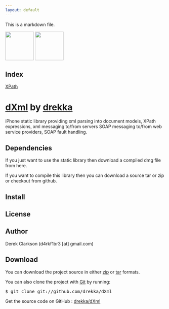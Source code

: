 ```yaml
---
layout: default
---
```


This is a markdown file.

<div id="download">
<a href="http://github.com/drekka/dXml/zipball/master">
<img border="0" width="90" src="http://github.com/images/modules/download/zip.png"></a>
<a href="http://github.com/drekka/dXml/tarball/master">
<img border="0" width="90" src="http://github.com/images/modules/download/tar.png"></a>
</div>
	 
<div id="document-index">
<h2>Index</h2>
<a href="xpath.html">XPath</a>
</div>
      
<h1><a href="http://github.com/drekka/dXml">dXml</a> 
<span class="small">by <a href="http://github.com/drekka">drekka</a></span></h1>

<div class="description">
iPhone static library providing xml parsing into document models, XPath expressions, xml messaging to/from servers
SOAP messaging to/from web service providers, SOAP fault handling.
</div>

<h2>Dependencies</h2>
<p>If you just want to use the static library then download a compiled dmg file from here.</p>
<p>If you want to compile this library then you can download a source tar or zip or checkout from github.</p>
    
<h2>Install</h2>
    
<h2>License</h2>
    
<h2>Author</h2>
<p>Derek Clarkson (d4rkf1br3 [at] gmail.com)</p>

<h2>Download</h2>
<p>
You can download the project source in either
<a href="http://github.com/drekka/dXml/zipball/master">zip</a> or
<a href="http://github.com/drekka/dXml/tarball/master">tar</a> formats.
</p>
<p>You can also clone the project with <a href="http://git-scm.com">Git</a>
by running:
<pre>$ git clone git://github.com/drekka/dXml</pre>
</p>
      
<div class="footer">
Get the source code on GitHub : <a href="http://github.com/drekka/dXml">drekka/dXml</a>
</div>
    
